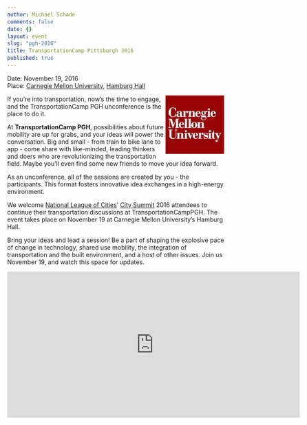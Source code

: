 ```yaml
---
author: Michael Schade
comments: false
date: {}
layout: event
slug: "pgh-2016"
title: TransportationCamp Pittsburgh 2016
published: true
---
```

Date: November 19, 2016<br>
Place: [Carnegie Mellon University](http://www.cmu.edu/), [Hamburg Hall](http://www.cmu.edu/cdfd/heinz-hamburg-hall/)

<img src="cmu.jpg" style="float:right;width:136px;height:136px;">If you’re into transportation, now’s the time to engage, and the TransportationCamp PGH unconference is the place to do it.

At **TransportationCamp PGH**, possibilities about future mobility are up for grabs, and your ideas will power the conversation. Big and small - from train to bike lane to app - come share with like-minded, leading thinkers and doers who are revolutionizing the transportation field.  Maybe you’ll even find some new friends to move your idea forward.

As an unconference, all of the sessions are created by you - the participants. This format fosters innovative idea exchanges in a high-energy environment.

We welcome [National League of Cities](http://www.nlc.org/)’ [City Summit](http://citysummit.nlc.org/) 2016 attendees to continue their transportation discussions at TransportationCampPGH.  The event takes place on November 19 at Carnegie Mellon University’s Hamburg Hall.

Bring your ideas and lead a session! Be a part of shaping the explosive pace of change in technology, shared use mobility, the integration of transportation and the built environment, and a host of other issues. Join us November 19, and watch this space for updates.

<iframe src="https://www.google.com/maps/embed?pb=!1m18!1m12!1m3!1d3036.4048004074466!2d-79.94774818460326!3d40.444176679361895!2m3!1f0!2f0!3f0!3m2!1i1024!2i768!4f13.1!3m3!1m2!1s0x8834f2216691d98f%3A0x4bee170862d2ca08!2sHamburg+Hall!5e0!3m2!1sen!2sus!4v1466707341844" width="680" height="340" frameborder="0" style="border:0" allowfullscreen></iframe>
